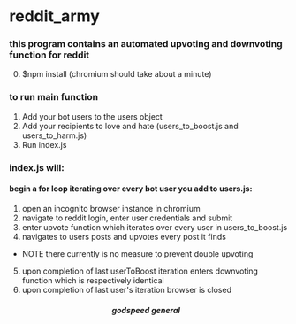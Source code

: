 # reddit_army
### this program contains an automated upvoting and downvoting function for reddit
0. $npm install (chromium should take about a minute)
### to run main function
1. Add your bot users to the users object
2. Add your recipients to love and hate (users_to_boost.js and users_to_harm.js)
4. Run index.js
### index.js will:
#### begin a for loop iterating over every bot user you add to users.js:
1. open an incognito browser instance in chromium
2. navigate to reddit login, enter user credentials and submit
3. enter upvote function which iterates over every user in users_to_boost.js
4. navigates to users posts and upvotes every post it finds 
* NOTE there currently is no measure to prevent double upvoting
5. upon completion of last userToBoost iteration enters downvoting function which is respectively identical
6. upon completion of last user's iteration browser is closed

##### &nbsp;&nbsp;&nbsp;&nbsp;&nbsp;&nbsp;&nbsp;&nbsp;&nbsp;&nbsp;&nbsp;&nbsp;&nbsp;&nbsp;&nbsp;&nbsp;&nbsp;&nbsp;&nbsp;&nbsp;&nbsp;&nbsp;&nbsp;&nbsp;&nbsp;&nbsp;&nbsp;&nbsp;&nbsp;&nbsp;&nbsp;&nbsp;&nbsp;&nbsp;&nbsp;&nbsp;&nbsp;&nbsp;&nbsp;&nbsp;&nbsp;&nbsp;&nbsp;&nbsp;&nbsp;&nbsp;&nbsp;&nbsp;&nbsp;&nbsp;&nbsp;&nbsp;&nbsp;&nbsp;&nbsp;&nbsp;*godspeed general* 
